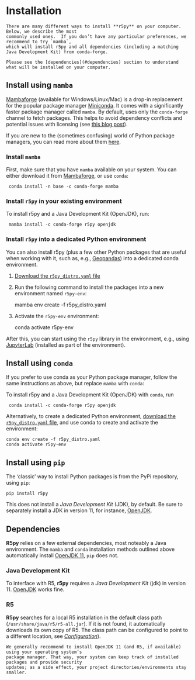 # Installation

```{note}
There are many different ways to install **r5py** on your computer. Below, we describe the most
commonly used ones.  If you don’t have any particular preferences, we recommend to try `mamba`,
which will install r5py and all dependencies (including a matching Java Development Kit) from conda-forge.

Please see the [dependencies](#dependencies) section to understand what will be installed on your computer.
```


## Install using `mamba`

[Mambaforge](https://github.com/conda-forge/miniforge#mambaforge) (available for Windows/Linux/Mac)
is a drop-in replacement for the popular package manager [Miniconda](https://docs.conda.io/en/latest/miniconda.html).
It comes with a significantly faster package manager called `mamba`. By default, uses only the
`conda-forge` channel to fetch packages. This helps to avoid dependency conflicts and potential
issues with licensing (see [this blog post](https://florianwilhelm.info/2021/09/Handling_Anaconda_without_getting_constricted/)).

If you are new to the (sometimes confusing) world of Python package managers, you can read more about them
[here](https://python-gis-book.readthedocs.io/en/develop/part1/chapter-01/nb/05-installation.html).


### Install `mamba`

First, make sure that you have `mamba` available on your system. You can either download it from
[Mambaforge](https://github.com/conda-forge/miniforge#mambaforge), or use `conda`:

     conda install -n base -c conda-forge mamba


### Install `r5py` in your existing environment

To install r5py and a Java Development Kit (OpenJDK), run:

     mamba install -c conda-forge r5py openjdk


### Install `r5py` into a dedicated Python environment

You can also install r5py (plus a few other Python packages that are useful
when working with it, such as, e.g., [Geopandas](https://geopandas.org/)) into
a dedicated conda environment.

1. [Download the `r5py_distro.yaml` file](../../ci/r5py_distro.yaml)
2. Run the following command to install the packages into a new environment named `r5py-env`:

     mamba env create -f r5py_distro.yaml

4. Activate the `r5py-env` environment:

     conda activate r5py-env

After this, you can start using the `r5py` library in the environment, e.g., using
[JupyterLab](https://jupyterlab.readthedocs.io/en/stable/) (installed as part of the environment).

## Install using `conda`

If you prefer to use conda as your Python package manager, follow the same instructions as above,
but replace `mamba` with `conda`:

To install r5py and a Java Development Kit (OpenJDK) with `conda`, run

     conda install -c conda-forge r5py openjdk

Alternatively, to create a dedicated Python environment, [download the `r5py_distro.yaml`
file](../../ci/r5py_distro.yaml), and use conda to create and activate the environment:

    conda env create -f r5py_distro.yaml
    conda activate r5py-env

## Install using `pip`

The ‘classic’ way to install Python packages is from the PyPi repository, using `pip`:

    pip install r5py

This does not install a *Java Development Kit* (JDK), by default. Be sure to separately install
a JDK in version 11, for instance, [OpenJDK](http://jdk.java.net/java-se-ri/11).


## Dependencies

**R5py** relies on a few external dependencies, most noteably a Java environment. The `mamba` and
`conda` installation methods outlined above automatically install [OpenJDK
11](http://jdk.java.net/java-se-ri/11), `pip` does not.

### Java Development Kit

To interface with R5, **r5py** requires a *Java Development Kit* (jdk) in version 11.
[OpenJDK](https://openjdk.java.net/) works fine.


### R5

**R5py** searches for a local R5 installation in the default class path (`/usr/share/java/r5/r5-all.jar`).
If it is not found, it automatically downloads its own copy of R5. The class path can be configured to
point to a different location, see *[Configuration](configuration)*).

```{note}
We generally recommend to install OpenJDK 11 (and R5, if available) using your operating system’s
package manager. That way, your system can keep track of installed packages and provide security
updates; as a side effect, your project directories/environments stay smaller.
```
